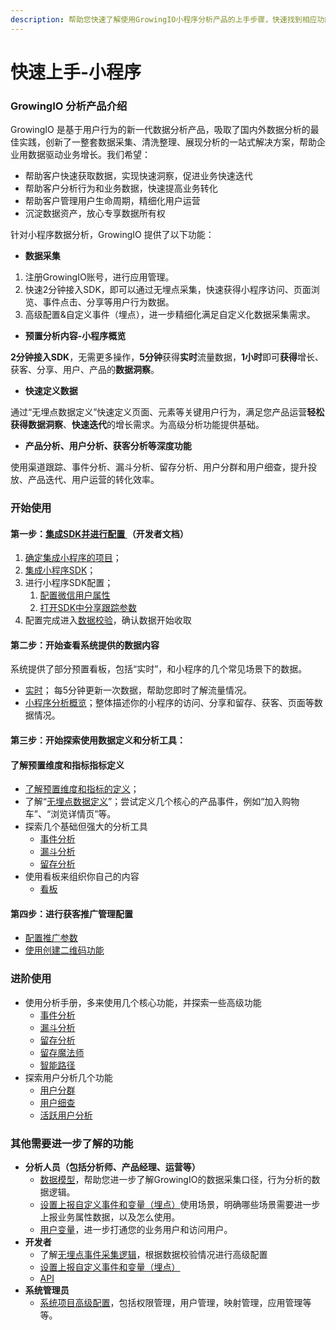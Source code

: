 ```yaml
---
description: 帮助您快速了解使用GrowingIO小程序分析产品的上手步骤，快速找到相应功能对应的内容。
---
```


# 快速上手-小程序

### GrowingIO 分析产品介绍

GrowingIO 是基于用户行为的新一代数据分析产品，吸取了国内外数据分析的最佳实践，创新了一整套数据采集、清洗整理、展现分析的一站式解决方案，帮助企业用数据驱动业务增长。我们希望：

* 帮助客户快速获取数据，实现快速洞察，促进业务快速迭代
* 帮助客户分析行为和业务数据，快速提高业务转化
* 帮助客户管理用户生命周期，精细化用户运营
* 沉淀数据资产，放心专享数据所有权

针对小程序数据分析，GrowingIO 提供了以下功能：

* **数据采集**

1. 注册GrowingIO账号，进行应用管理。
2. 快速2分钟接入SDK，即可以通过无埋点采集，快速获得小程序访问、页面浏览、事件点击、分享等用户行为数据。
3. 高级配置&自定义事件（埋点），进一步精细化满足自定义化数据采集需求。

* **预置分析内容-小程序概览**

**2分钟接入SDK**，无需更多操作，**5分钟**获得**实时**流量数据，**1小时**即可**获得**增长、获客、分享、用户、产品的**数据洞察**。

* **快速定义数据**

通过“无埋点数据定义”快速定义页面、元素等关键用户行为，满足您产品运营**轻松获得数据洞察**、**快速迭代**的增长需求。为高级分析功能提供基础。

* **产品分析、用户分析、获客分析等深度功能**

使用渠道跟踪、事件分析、漏斗分析、留存分析、用户分群和用户细查，提升投放、产品迭代、用户运营的转化效率。

### 开始使用

#### 第一步：[集成SDK并进行配置 ](sdk-integration/mina-sdk.md) （开发者文档）

1. [确定集成小程序的项目](sdk-integration/mina-sdk.md#xiao-cheng-xu-sdk-ji-cheng-qian-gong-zuo)；
2. [集成小程序SDK](sdk-integration/mina-sdk.md#xiao-cheng-xu-sdk-biao-zhun-jie-ru-zhi-nan)； 
3. 进行小程序SDK配置；  
   1. [配置微信用户属性](sdk-integration/mina-sdk.md#sdk-wei-xin-yong-hu-shu-xing-she-zhi)
   2. [打开SDK中分享跟踪参数](sdk-integration/mina-sdk.md#sdk-fen-xiang-fen-xi-can-shu)
4. 配置完成进入[数据校验](sdk-integration/growingio-debugger/#growingio-minidebugger)，确认数据开始收取

#### 第二步：开始查看系统提供的数据内容

系统提供了部分预置看板，包括“实时”，和小程序的几个常见场景下的数据。

* [实时](dashboard/realtime.md)； 每5分钟更新一次数据，帮助您即时了解流量情况。
* [小程序分析概览](dashboard/mina-overview.md)；整体描述你的小程序的访问、分享和留存、获客、页面等数据情况。

#### 第三步：开始探索使用数据定义和分析工具：   

####  了解预置维度和指标指标定义

* [了解预置维度和指标的定义](data-model/olap-model/predifined-metrics-dimensions.md)；
* 了解“[无埋点数据定义](data-definition/circle/minp.md)”；尝试定义几个核心的产品事件，例如“加入购物车”、“浏览详情页”等。
* 探索几个基础但强大的分析工具
  * [事件分析](data-analytics/event-analysis.md)
  * [漏斗分析](data-analytics/funnel-analysis.md)
  * [留存分析](data-analytics/retention-analysis.md)
* 使用看板来组织你自己的内容
  * [看板](dashboard/)

#### 第四步：进行获客推广管理配置

* [配置推广参数](ads-tracking/utm-parameters.md#set-utm-parameters)
* [使用创建二维码功能](ads-tracking/miniprogram-qrcode.md)

### 进阶使用

* 使用分析手册，多来使用几个核心功能，并探索一些高级功能
  * [事件分析](data-analytics/event-analysis.md)
  * [漏斗分析](data-analytics/funnel-analysis.md)
  * [留存分析](data-analytics/retention-analysis.md)
  * [留存魔法师](data-analytics/magic-number.md)
  * [智能路径](data-analytics/pathfinder.md)
* 探索用户分析几个功能
  * [用户分群](data-analytics/user-segmentation.md)
  * [用户细查](data-analytics/individual-user-report.md)
  * [活跃用户分析](data-analytics/user-engagement-analysis.md)

### 其他需要进一步了解的功能    

* **分析人员（包括分析师、产品经理、运营等）**
  * [数据模型](data-model/)，帮助您进一步了解GrowingIO的数据采集口径，行为分析的数据逻辑。
  * [设置上报自定义事件和变量（埋点）](data-definition/custom-event/)使用场景，明确哪些场景需要进一步上报业务属性数据，以及怎么使用。
  * [用户变量](data-definition/user-variable/loginuserid.md)，进一步打通您的业务用户和访问用户。
* **开发者**
  * 了解[无埋点事件采集逻辑](sdk-integration/mina-sdk.md#wu-mai-dian-cai-ji-shi-jian-luo-ji-he-gao-ji-pei-zhi)，根据数据校验情况进行高级配置
  * [设置上报自定义事件和变量（埋点）](data-definition/mina.md)
  * [API](api/)
* **系统管理员**
  * [系统项目高级配置](configuration/)，包括权限管理，用户管理，映射管理，应用管理等等。    



